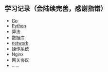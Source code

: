 ## 学习记录（会陆续完善，感谢指错）
 * [Go](https://github.com/Duk1906/Learning_Records/tree/master/Go)
 * [Python](https://github.com/Duk1906/Learning_Records//tree/master/Python)
 * 算法
 * 数据库
 * [network](https://github.com/Duk1906/Learning_Records/tree/master/Netword)
 * 操作系统
 * Nginx
 * 网关协议
 * ......
